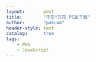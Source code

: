 ```yaml
---
layout:       post
title:        "千恋*万花 PC版下载"
author:       "pakuam"
header-style: text
catalog:      true
tags:
    - Web
    - JavaScript
---
```


> 
